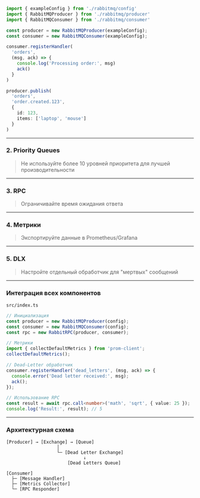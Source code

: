 ```ts
import { exampleConfig } from './rabbitmq/config'
import { RabbitMQProducer } from './rabbitmq/producer'
import { RabbitMQConsumer } from './rabbitmq/consumer'

const producer = new RabbitMQProducer(exampleConfig);
const consumer = new RabbitMQConsumer(exampleConfig);

consumer.registerHandler(
  'orders',
  (msg, ack) => {
    console.log('Processing order:', msg)
    ack()
  }
)

producer.publish(
  'orders',
  'order.created.123',
  {
    id: 123,
    items: ['laptop', 'mouse']
  }
)
```

---

### 2. Priority Queues

> Не используйте более 10 уровней приоритета для лучшей производительности

---

### 3. RPC

> Ограничивайте время ожидания ответа

---

### 4. Метрики

> Экспортируйте данные в Prometheus/Grafana

---

### 5. DLX

> Настройте отдельный обработчик для "мертвых" сообщений

---

### Интеграция всех компонентов
`src/index.ts`
```typescript
// Инициализация
const producer = new RabbitMQProducer(config);
const consumer = new RabbitMQConsumer(config);
const rpc = new RabbitRPC(producer, consumer);

// Метрики
import { collectDefaultMetrics } from 'prom-client';
collectDefaultMetrics();

// Dead-Letter обработчик
consumer.registerHandler('dead_letters', (msg, ack) => {
  console.error('Dead letter received:', msg);
  ack();
});

// Использование RPC
const result = await rpc.call<number>('math', 'sqrt', { value: 25 });
console.log('Result:', result); // 5
```

---

### Архитектурная схема
```
[Producer] → [Exchange] → [Queue]
                   │
                   └─ [Dead Letter Exchange]
                             ↓
                       [Dead Letters Queue]

[Consumer]
  ├─ [Message Handler]
  ├─ [Metrics Collector]
  └─ [RPC Responder]
```

